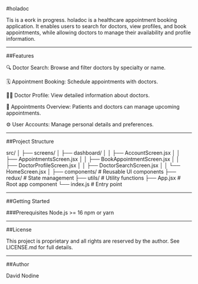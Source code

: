 #holadoc

Tis is a eork in progress.
holadoc is a healthcare appointment booking application. It enables users to search for doctors, view profiles, and book appointments, while allowing doctors to manage their availability and profile information.

-------------------------------------------------------------

##Features

🔍 Doctor Search: Browse and filter doctors by specialty or name.

🗓 Appointment Booking: Schedule appointments with doctors.

👨‍⚕️ Doctor Profile: View detailed information about doctors.

📆 Appointments Overview: Patients and doctors can manage upcoming appointments.

⚙️ User Accounts: Manage personal details and preferences.

-------------------------------------------------------------

##Project Structure

src/
│
├── screens/
│   ├── dashboard/
│   │   ├── AccountScreen.jsx
│   │   ├── AppointmentsScreen.jsx
│   │   ├── BookAppointmentScreen.jsx
│   │   ├── DoctorProfileScreen.jsx
│   │   ├── DoctorSearchScreen.jsx
│   │   └── HomeScreen.jsx
│
├── components/         # Reusable UI components
├── redux/              # State management
├── utils/              # Utility functions
├── App.jsx             # Root app component
└── index.js            # Entry point

-------------------------------------------------------------
##Getting Started

###Prerequisites
Node.js >= 16
npm or yarn

-------------------------------------------------------------

##License

This project is proprietary and all rights are reserved by the author.
See LICENSE.md for full details.

-------------------------------------------------------------

##Author

David Nodine


